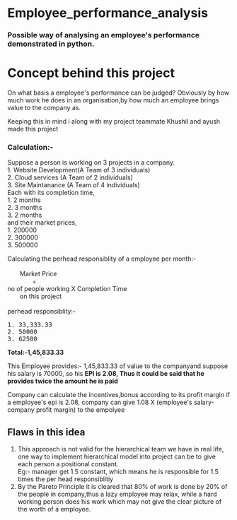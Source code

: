 # Employee_performance_analysis
<h3>
  Possible way of analysing an employee's performance demonstrated in python.
</h3>
<h1>
Concept behind this project
</h1>
<p>
On what basis a employee's performance can be judged? Obviously by how much work he does in an organisation,by how much an employee brings value to the company as.
</p>
<p>
Keeping this in mind i along with my project teammate Khushil and ayush made this project
</p>
<h3>
Calculation:-
</h3>
Suppose a person is working on 3 projects in a company.<br>
1. Website Development(A Team of 3 individuals)<br>
2. Cloud services (A Team of 2 individuals)<br>
3. Site Maintanance (A Team of 4 individuals)<br>
Each with its completion time,<br>
1. 2 months<br>
2. 3 months <br>
3. 2 months<br>
and their market prices,<br>
1. 200000<br>
2. 300000<br>
3. 500000<br>

Calculating the perhead responsiblity of a employee per month:-<br> <br>
  Market Price <br>
    ÷ <br>
no of people working X Completion Time<br> 
  on this project
<br>
<br>
perhead responsiblity:-<br>
<pre>1. 33,333.33
2. 50000
3. 62500
</pre>
<b>
Total:-1,45,833.33
</b>

<p>
This Employee provides:- 1,45,833.33 of value to the companyand suppose his salary is 70000, so his 
<b>EPI is 2.08, Thus it could be said that he provides twice the amount he is paid </b>
</p>
<p>
Company can calculate the incentives,bonus according to its profit margin if a employee's epi is 2.08, company can give 1.08 X (employee's salary-company profit margin) to the empolyee
</p>
<h2>
Flaws in this idea
</h2>
<ol>
<li>
This approach is not valid for the hierarchical team we have in real life, one way to implement hierarchical model into project can be to give each person a positional constant.<br>
Eg:- manager get 1.5 constant, which means he is responsible for 1.5 times the per head responsiblitiy
</li>
<li>
By the Pareto Principle it is cleared that 80% of work is done by 20% of the people in company,thus a lazy employee may relax, while a hard working person does his work which may not give the clear picture of the worth of a employee.
</li>
</ol>
